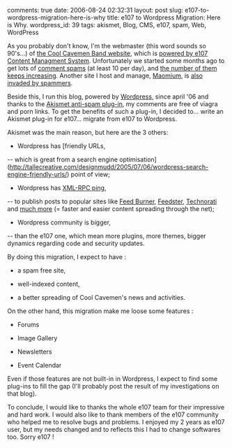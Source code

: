comments: true
date: 2006-08-24 02:32:31
layout: post
slug: e107-to-wordpress-migration-here-is-why
title: e107 to Wordpress Migration: Here is Why.
wordpress_id: 39
tags: akismet, Blog, CMS, e107, spam, Web, WordPress

As you probably don't know, I'm the webmaster (this word sounds so 90's...) of [the Cool Cavemen Band website](http://coolcavemen.com), which is [powered by e107 Content Managment System](http://www.e107.org). Unfortunately we started some months ago to get lots of [comment spams](http://en.wikipedia.org/wiki/Comment_spam) (at least 10 per day), and [the number of them keeps increasing](http://coolcavemen.com/news.php?item.82). Another site I host and manage, [Maomium](http://maomium.com), is [also invaded by spammers](http://maomium.com/news.php?item.43).

Beside this, I run this blog, powered by [Wordpress](http://www.wordpress.org), since april '06 and thanks to the [Akismet anti-spam plug-in](http://www.akismet.com), my comments are free of viagra and porn links. To get the benefits of such a plug-in, I decided to... write an Akismet plug-in for e107... migrate from e107 to Wordpress.

Akismet was the main reason, but here are the 3 others:


  * Wordpress has [friendly URLs,

-- which is great from a search engine optimisation](http://tallecreative.com/designmudd/2005/07/06/wordpress-search-engine-friendly-urls/) point of view;


  * Wordpress has [XML-RPC ping](http://codex.wordpress.org/Update_Services),

-- to publish posts to popular sites like [Feed Burner](http://www.feedburner.com), [Feedster](http://www.feedster.com), [Technorati](http://www.technorati.com) and [much more](http://pingomatic.com/) (= faster and easier content spreading through the net);


  * Wordpress community is bigger,

-- than the e107 one, which mean more plugins, more themes, bigger dynamics regarding code and security updates.


By doing this migration, I expect to have :

  * a spam free site,


  * well-indexed content,


  * a better spreading of Cool Cavemen's news and activities.


On the other hand, this migration make me loose some features :

  * Forums


  * Image Gallery


  * Newsletters


  * Event Calendar



Even if those features are not built-in in Wordpress, I expect to find some plug-ins to fill the gap (I'll probably post the result of my investigations on that blog).

To conclude, I would like to thanks the whole e107 team for their impressive and hard work. I would also like to thank members of the e107 community who helped me to resolve bugs and problems. I enjoyed my 2 years as e107 user, but my needs changed and to reflects this I had to change softwares too. Sorry e107 !
